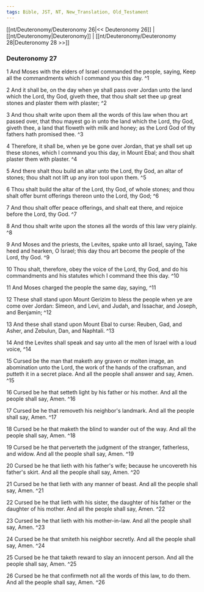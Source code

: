 ```yaml
---
tags: Bible, JST, NT, New_Translation, Old_Testament
---
```


[[nt/Deuteronomy/Deuteronomy 26|<< Deuteronomy 26]] | [[nt/Deuteronomy|Deuteronomy]] | [[nt/Deuteronomy/Deuteronomy 28|Deuteronomy 28 >>]]

### Deuteronomy 27

1 And Moses with the elders of Israel commanded the people, saying, Keep all the commandments which I command you this day.  ^1

2 And it shall be, on the day when ye shall pass over Jordan unto the land which the Lord, thy God, giveth thee, that thou shalt set thee up great stones and plaster them with plaster;  ^2

3 And thou shalt write upon them all the words of this law when thou art passed over, that thou mayest go in unto the land which the Lord, thy God, giveth thee, a land that floweth with milk and honey; as the Lord God of thy fathers hath promised thee.  ^3

4 Therefore, it shall be, when ye be gone over Jordan, that ye shall set up these stones, which I command you this day, in Mount Ebal; and thou shalt plaster them with plaster.  ^4

5 And there shalt thou build an altar unto the Lord, thy God, an altar of stones; thou shalt not lift up any iron tool upon them.  ^5

6 Thou shalt build the altar of the Lord, thy God, of whole stones; and thou shalt offer burnt offerings thereon unto the Lord, thy God;  ^6

7 And thou shalt offer peace offerings, and shalt eat there, and rejoice before the Lord, thy God.  ^7

8 And thou shalt write upon the stones all the words of this law very plainly.  ^8

9 And Moses and the priests, the Levites, spake unto all Israel, saying, Take heed and hearken, O Israel; this day thou art become the people of the Lord, thy God.  ^9

10 Thou shalt, therefore, obey the voice of the Lord, thy God, and do his commandments and his statutes which I command thee this day.  ^10

11 And Moses charged the people the same day, saying,  ^11

12 These shall stand upon Mount Gerizim to bless the people when ye are come over Jordan: Simeon, and Levi, and Judah, and Issachar, and Joseph, and Benjamin;  ^12

13 And these shall stand upon Mount Ebal to curse: Reuben, Gad, and Asher, and Zebulun, Dan, and Naphtali.  ^13

14 And the Levites shall speak and say unto all the men of Israel with a loud voice,  ^14

15 Cursed be the man that maketh any graven or molten image, an abomination unto the Lord, the work of the hands of the craftsman, and putteth it in a secret place. And all the people shall answer and say, Amen.  ^15

16 Cursed be he that setteth light by his father or his mother. And all the people shall say, Amen.  ^16

17 Cursed be he that removeth his neighbor\'s landmark. And all the people shall say, Amen.  ^17

18 Cursed be he that maketh the blind to wander out of the way. And all the people shall say, Amen.  ^18

19 Cursed be he that perverteth the judgment of the stranger, fatherless, and widow. And all the people shall say, Amen.  ^19

20 Cursed be he that lieth with his father\'s wife; because he uncovereth his father\'s skirt. And all the people shall say, Amen.  ^20

21 Cursed be he that lieth with any manner of beast. And all the people shall say, Amen.  ^21

22 Cursed be he that lieth with his sister, the daughter of his father or the daughter of his mother. And all the people shall say, Amen.  ^22

23 Cursed be he that lieth with his mother-in-law. And all the people shall say, Amen.  ^23

24 Cursed be he that smiteth his neighbor secretly. And all the people shall say, Amen.  ^24

25 Cursed be he that taketh reward to slay an innocent person. And all the people shall say, Amen.  ^25

26 Cursed be he that confirmeth not all the words of this law, to do them. And all the people shall say, Amen.  ^26

 
